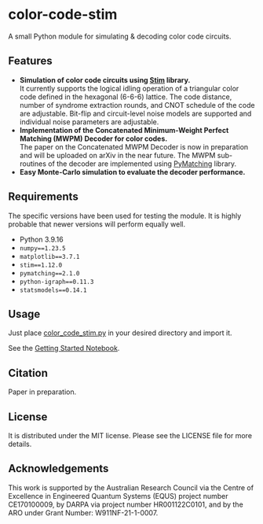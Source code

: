 # color-code-stim
A small Python module for simulating &amp; decoding color code circuits.

## Features
- **Simulation of color code circuits using [Stim](https://github.com/quantumlib/Stim) library.** <br> 
It currently supports the logical idling operation of a triangular color code defined in the hexagonal (6-6-6) lattice. The code distance, number of syndrome extraction rounds, and CNOT schedule of the code are adjustable. Bit-flip and circuit-level noise models are supported and individual noise parameters are adjustable.
- **Implementation of the Concatenated Minimum-Weight Perfect Matching (MWPM) Decoder for color codes.** <br>
The paper on the Concatenated MWPM Decoder is now in preparation and will be uploaded on arXiv in the near future. The MWPM sub-routines of the decoder are implemented using [PyMatching](https://github.com/oscarhiggott/PyMatching) library.
- **Easy Monte-Carlo simulation to evaluate the decoder performance.** <br>

## Requirements
The specific versions have been used for testing the module. It is highly probable that newer versions will perform equally well.
- Python 3.9.16
- `numpy==1.23.5`
- `matplotlib==3.7.1`
- `stim==1.12.0`
- `pymatching==2.1.0`
- `python-igraph==0.11.3`
- `statsmodels==0.14.1`

## Usage
Just place [color_code_stim.py](color_code_stim.py) in your desired directory and import it.

See the [Getting Started Notebook](getting_started.ipynb).

## Citation
Paper in preparation.

## License
It is distributed under the MIT license. Please see the LICENSE file for more details.

## Acknowledgements
This work is supported by the Australian Research Council via the Centre of Excellence in Engineered Quantum Systems (EQUS) project number CE170100009, by DARPA via project number HR001122C0101, and by the ARO under Grant Number: W911NF-21-1-0007.
